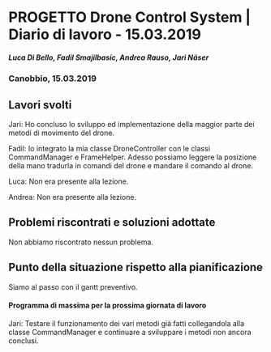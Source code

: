 # PROGETTO Drone Control System | Diario di lavoro - 15.03.2019
##### Luca Di Bello, Fadil Smajilbasic, Andrea Rauso, Jari Näser
### Canobbio, 15.03.2019

## Lavori svolti

Jari:
Ho concluso lo sviluppo ed implementazione della maggior parte dei metodi di movimento del drone.

Fadil:
Io integrato la mia classe DroneController con le classi CommandManager e FrameHelper. Adesso possiamo leggere la posizione della mano tradurla in comandi del drone e mandare il comando al drone.

Luca:
Non era presente alla lezione.

Andrea:
Non era presente alla lezione.

## Problemi riscontrati e soluzioni adottate
Non abbiamo riscontrato nessun problema.

## Punto della situazione rispetto alla pianificazione
Siamo al passo con il gantt preventivo.

#### Programma di massima per la prossima giornata di lavoro
Jari: Testare il funzionamento dei vari metodi già fatti collegandola alla classe CommandManager e continuare a sviluppare i metodi non ancora conclusi.
